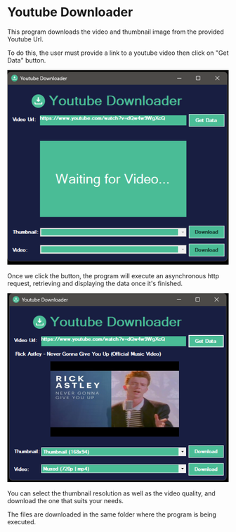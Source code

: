 <h1 align="left">Youtube Downloader</h1>
<p align="left">This program downloads the video and thumbnail image from the provided Youtube Url.</p>
<p align="left">To do this, the user must provide a link to a youtube video then click on "Get Data" button.</p>
<p align="center">
  <img src="/ReadmeFiles/mainwindow.png">
</p>
<p>Once we click the button, the program will execute an asynchronous http request, retrieving and displaying the data once it's finished.</p>
<p align="center">
  <img src="/ReadmeFiles/window-videoinfo.png">
</p>
<p>You can select the thumbnail resolution as well as the video quality, and download the one that suits your needs.</p>
<p>The files are downloaded in the same folder where the program is being executed.</p>
